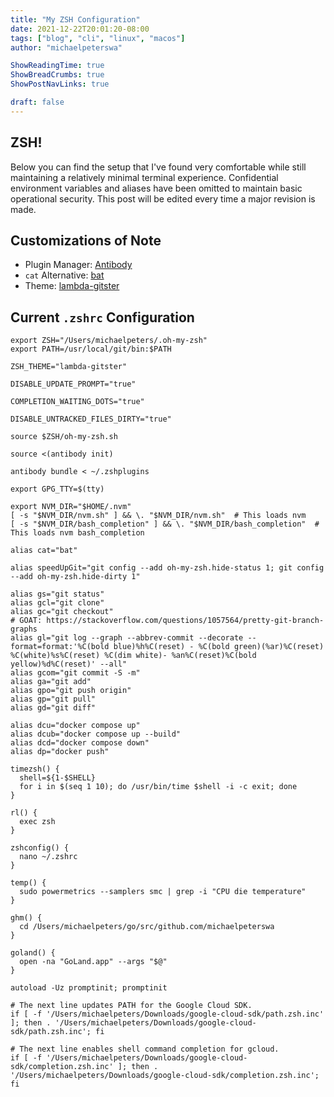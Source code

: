 ```yaml
---
title: "My ZSH Configuration"
date: 2021-12-22T20:01:20-08:00
tags: ["blog", "cli", "linux", "macos"]
author: "michaelpeterswa"

ShowReadingTime: true
ShowBreadCrumbs: true
ShowPostNavLinks: true

draft: false
---
```

## ZSH!
Below you can find the setup that I've found very comfortable while still maintaining a relatively minimal terminal experience. Confidential environment variables and aliases have been omitted to maintain basic operational security. This post will be edited every time a major revision is made.

## Customizations of Note
* Plugin Manager: [Antibody](https://getantibody.github.io/)
* `cat` Alternative: [bat](https://github.com/sharkdp/bat)
* Theme: [lambda-gitster](https://github.com/ergenekonyigit/lambda-gitster)

## Current `.zshrc` Configuration

```shell
export ZSH="/Users/michaelpeters/.oh-my-zsh"
export PATH=/usr/local/git/bin:$PATH

ZSH_THEME="lambda-gitster"

DISABLE_UPDATE_PROMPT="true"

COMPLETION_WAITING_DOTS="true"

DISABLE_UNTRACKED_FILES_DIRTY="true"

source $ZSH/oh-my-zsh.sh

source <(antibody init)

antibody bundle < ~/.zshplugins

export GPG_TTY=$(tty)

export NVM_DIR="$HOME/.nvm"
[ -s "$NVM_DIR/nvm.sh" ] && \. "$NVM_DIR/nvm.sh"  # This loads nvm
[ -s "$NVM_DIR/bash_completion" ] && \. "$NVM_DIR/bash_completion"  # This loads nvm bash_completion

alias cat="bat"

alias speedUpGit="git config --add oh-my-zsh.hide-status 1; git config --add oh-my-zsh.hide-dirty 1"

alias gs="git status"
alias gcl="git clone"
alias gc="git checkout"
# GOAT: https://stackoverflow.com/questions/1057564/pretty-git-branch-graphs
alias gl="git log --graph --abbrev-commit --decorate --format=format:'%C(bold blue)%h%C(reset) - %C(bold green)(%ar)%C(reset) %C(white)%s%C(reset) %C(dim white)- %an%C(reset)%C(bold yellow)%d%C(reset)' --all"
alias gcom="git commit -S -m"
alias ga="git add"
alias gpo="git push origin"
alias gp="git pull"
alias gd="git diff"

alias dcu="docker compose up"
alias dcub="docker compose up --build"
alias dcd="docker compose down"
alias dp="docker push"

timezsh() {
  shell=${1-$SHELL}
  for i in $(seq 1 10); do /usr/bin/time $shell -i -c exit; done
}

rl() {
  exec zsh
}

zshconfig() {
  nano ~/.zshrc
}

temp() {
  sudo powermetrics --samplers smc | grep -i "CPU die temperature"
}

ghm() {
  cd /Users/michaelpeters/go/src/github.com/michaelpeterswa
}

goland() {
  open -na "GoLand.app" --args "$@"
}

autoload -Uz promptinit; promptinit

# The next line updates PATH for the Google Cloud SDK.
if [ -f '/Users/michaelpeters/Downloads/google-cloud-sdk/path.zsh.inc' ]; then . '/Users/michaelpeters/Downloads/google-cloud-sdk/path.zsh.inc'; fi

# The next line enables shell command completion for gcloud.
if [ -f '/Users/michaelpeters/Downloads/google-cloud-sdk/completion.zsh.inc' ]; then . '/Users/michaelpeters/Downloads/google-cloud-sdk/completion.zsh.inc'; fi

```